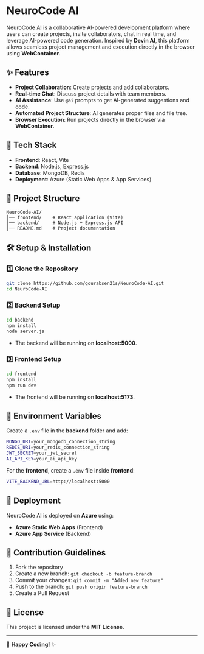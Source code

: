 # NeuroCode AI

NeuroCode AI is a collaborative AI-powered development platform where users can create projects, invite collaborators, chat in real time, and leverage AI-powered code generation. Inspired by **Devin AI**, this platform allows seamless project management and execution directly in the browser using **WebContainer**.

## ✨ Features

- **Project Collaboration**: Create projects and add collaborators.
- **Real-time Chat**: Discuss project details with team members.
- **AI Assistance**: Use `@ai` prompts to get AI-generated suggestions and code.
- **Automated Project Structure**: AI generates proper files and file tree.
- **Browser Execution**: Run projects directly in the browser via **WebContainer**.

## 🚀 Tech Stack

- **Frontend**: React, Vite
- **Backend**: Node.js, Express.js
- **Database**: MongoDB, Redis
- **Deployment**: Azure (Static Web Apps & App Services)

## 📂 Project Structure

```
NeuroCode-AI/
│── frontend/    # React application (Vite)
│── backend/     # Node.js + Express.js API
│── README.md    # Project documentation
```

## 🛠 Setup & Installation

### 1️⃣ Clone the Repository
```sh
git clone https://github.com/gourabsen21s/NeuroCode-AI.git
cd NeuroCode-AI
```

### 2️⃣ Backend Setup
```sh
cd backend
npm install
node server.js
```
- The backend will be running on **localhost:5000**.

### 3️⃣ Frontend Setup
```sh
cd frontend
npm install
npm run dev
```
- The frontend will be running on **localhost:5173**.

## 🔐 Environment Variables
Create a `.env` file in the **backend** folder and add:
```sh
MONGO_URI=your_mongodb_connection_string
REDIS_URI=your_redis_connection_string
JWT_SECRET=your_jwt_secret
AI_API_KEY=your_ai_api_key
```
For the **frontend**, create a `.env` file inside **frontend**:
```sh
VITE_BACKEND_URL=http://localhost:5000
```

## 🚀 Deployment
NeuroCode AI is deployed on **Azure** using:
- **Azure Static Web Apps** (Frontend)
- **Azure App Service** (Backend)

## 🤝 Contribution Guidelines
1. Fork the repository
2. Create a new branch: `git checkout -b feature-branch`
3. Commit your changes: `git commit -m "Added new feature"`
4. Push to the branch: `git push origin feature-branch`
5. Create a Pull Request

## 📄 License
This project is licensed under the **MIT License**.

---
🚀 **Happy Coding!** ✨
